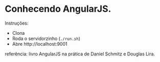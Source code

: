 # Conhecendo AngularJS.

Instruções:

* Clona
* Roda o servidorzinho (`./run.sh`)
* Abre http://localhost:9001


referência: livro AngularJS na prática de Daniel Schmitz e Douglas Lira.
